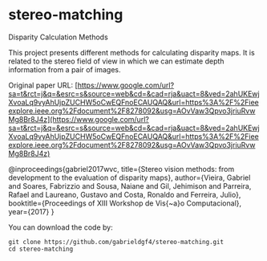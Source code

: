 # stereo-matching
Disparity Calculation Methods

This project presents different methods for calculating disparity maps. It is related to the stereo field of view in which we can estimate depth information from a pair of images.

Original paper URL: [https://www.google.com/url?sa=t&rct=j&q=&esrc=s&source=web&cd=&cad=rja&uact=8&ved=2ahUKEwjXvoaLq9vyAhUjpZUCHW5oCwEQFnoECAUQAQ&url=https%3A%2F%2Fieeexplore.ieee.org%2Fdocument%2F8278092&usg=AOvVaw3Qpvo3jriuRvwMg8Br8J4z](https://www.google.com/url?sa=t&rct=j&q=&esrc=s&source=web&cd=&cad=rja&uact=8&ved=2ahUKEwjXvoaLq9vyAhUjpZUCHW5oCwEQFnoECAUQAQ&url=https%3A%2F%2Fieeexplore.ieee.org%2Fdocument%2F8278092&usg=AOvVaw3Qpvo3jriuRvwMg8Br8J4z)

@inproceedings{gabriel2017wvc,
  title={Stereo vision methods: from development to the evaluation of disparity maps},
  author={Vieira, Gabriel and Soares, Fabrizzio and Sousa, Naiane and Gil, Jehimison and Parreira, Rafael and
  Laureano, Gustavo and Costa, Ronaldo and Ferreira, Julio},
  booktitle={Proceedings of XIII Workshop de Vis{\~a}o Computacional},
  year={2017}
}

You can download the code by:

    git clone https://github.com/gabrieldgf4/stereo-matching.git
    cd stereo-matching

